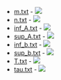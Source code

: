 * [m.txt](m.txt) - <img src='https://render.githubusercontent.com/render/math?math=m%3D7'>
* [n.txt](n.txt) - <img src='https://render.githubusercontent.com/render/math?math=n%3D7'>
* [inf_A.txt](inf_A.txt) - <img src='https://render.githubusercontent.com/render/math?math=%5Cunderline%7B%5Cmathbf%7BA%7D%7D%3D%5Cbegin%7Bpmatrix%7D10.5%260%260%260%260%260%260%5C%5C0%2610.5%260%260%260%260%260%5C%5C0%260%2610.5%260%260%260%260%5C%5C0%260%260%2610.5%260%260%260%5C%5C0%260%260%260%2610.5%260%260%5C%5C0%260%260%260%260%2610.5%260%5C%5C0%260%260%260%260%260%2610.5%5Cend%7Bpmatrix%7D'>
* [sup_A.txt](sup_A.txt) - <img src='https://render.githubusercontent.com/render/math?math=%5Coverline%7B%5Cmathbf%7BA%7D%7D%3D%5Cbegin%7Bpmatrix%7D10.5%262%262%262%262%262%262%5C%5C2%2610.5%262%262%262%262%262%5C%5C2%262%2610.5%262%262%262%262%5C%5C2%262%262%2610.5%262%262%262%5C%5C2%262%262%262%2610.5%262%262%5C%5C2%262%262%262%262%2610.5%262%5C%5C2%262%262%262%262%262%2610.5%5Cend%7Bpmatrix%7D'>
* [inf_b.txt](inf_b.txt) - <img src='https://render.githubusercontent.com/render/math?math=%5Cunderline%7B%5Cmathbf%7Bb%7D%7D%3D%5Cbegin%7Bpmatrix%7D-1%5C%5C-1%5C%5C-1%5C%5C-1%5C%5C-1%5C%5C-1%5C%5C-1%5Cend%7Bpmatrix%7D'>
* [sup_b.txt](sup_b.txt) - <img src='https://render.githubusercontent.com/render/math?math=%5Coverline%7B%5Cmathbf%7Bb%7D%7D%3D%5Cbegin%7Bpmatrix%7D1%5C%5C1%5C%5C1%5C%5C1%5C%5C1%5C%5C1%5C%5C1%5Cend%7Bpmatrix%7D'>
* [T.txt](T.txt) - <img src='https://render.githubusercontent.com/render/math?math=T%3D1'>
* [tau.txt](tau.txt) - <img src='https://render.githubusercontent.com/render/math?math=%5Ctau%3D%5Cbegin%7Bpmatrix%7D0%5C%5C0%5C%5C0%5C%5C0%5C%5C0%5C%5C0%5C%5C0%5Cend%7Bpmatrix%7D'>
